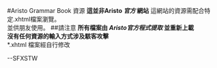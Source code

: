 #Aristo Grammar Book 資源
**這並非Aristo _官方_ 網站**
這網站的資源需配合特定.xhtml檔案瀏覽。  
並供朋友使用。
##請注意
**所有檔案由 _Aristo官方程式提取_ 並重新上載**  
**沒有任何資源的輸入方式涉及駭客攻擊**  
*.xhtml 檔案經自行修改  

--SFXSTW
